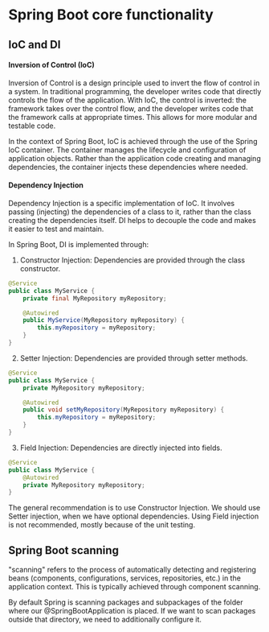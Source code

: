 # Spring Boot core functionality

## IoC and DI

#### Inversion of Control (IoC)

Inversion of Control is a design principle used to invert the flow of control in a system. In traditional programming, the developer writes code that directly controls the flow of the application. With IoC, the control is inverted: the framework takes over the control flow, and the developer writes code that the framework calls at appropriate times. This allows for more modular and testable code.

In the context of Spring Boot, IoC is achieved through the use of the Spring IoC container. The container manages the lifecycle and configuration of application objects. Rather than the application code creating and managing dependencies, the container injects these dependencies where needed.

#### Dependency Injection

Dependency Injection is a specific implementation of IoC. It involves passing (injecting) the dependencies of a class to it, rather than the class creating the dependencies itself. DI helps to decouple the code and makes it easier to test and maintain.

In Spring Boot, DI is implemented through:

1. Constructor Injection: Dependencies are provided through the class constructor.

```java
@Service
public class MyService {
    private final MyRepository myRepository;

    @Autowired
    public MyService(MyRepository myRepository) {
        this.myRepository = myRepository;
    }
}
```

2. Setter Injection: Dependencies are provided through setter methods.

```java
@Service
public class MyService {
    private MyRepository myRepository;

    @Autowired
    public void setMyRepository(MyRepository myRepository) {
        this.myRepository = myRepository;
    }
}
```

3. Field Injection: Dependencies are directly injected into fields.

```java
@Service
public class MyService {
    @Autowired
    private MyRepository myRepository;
}
```

The general recommendation is to use Constructor Injection. We should use Setter injection, when we have optional dependencies. Using Field injection is not recommended, mostly because of the unit testing.

## Spring Boot scanning

"scanning" refers to the process of automatically detecting and registering beans (components, configurations, services, repositories, etc.) in the application context. This is typically achieved through component scanning.

By default Spring is scanning packages and subpackages of the folder where our @SpringBootApplication is placed. If we want to scan packages outside that directory, we need to additionally configure it.

